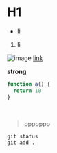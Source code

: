 # H1

- li

1. li

![image](www.sdjfksldjfksld)
[link](www.naver.com)

**strong**

```js
function a() {
  return 10
}
```

<br />

> ppppppp

```text
git status
git add .
```
